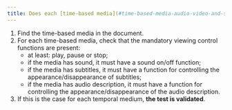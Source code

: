 ```yaml
---
title: Does each [time-based media](#time-based-media-audio-video-and-synchronised) have, if necessary, [viewing control](#viewing-control-time-based-media) features?
---
```


1. Find the time-based media in the document.
2. For each time-based media, check that the mandatory viewing control functions are present:
   - at least: play, pause or stop;
   - if the media has sound, it must have a sound on/off function;
   - if the media has subtitles, it must have a function for controlling the appearance/disappearance of subtitles;
   - if the media has audio description, it must have a function for controlling the appearance/disappearance of the audio description.
3. If this is the case for each temporal medium, **the test is validated**.
